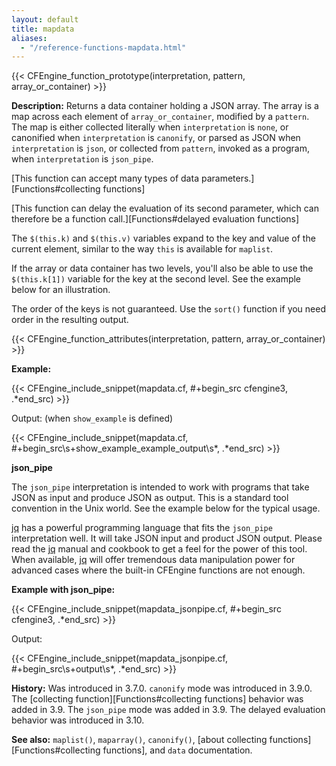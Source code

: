 ```yaml
---
layout: default
title: mapdata
aliases:
  - "/reference-functions-mapdata.html"
---
```


{{< CFEngine_function_prototype(interpretation, pattern, array_or_container) >}}

**Description:** Returns a data container holding a JSON array. The
array is a map across each element of `array_or_container`, modified by
a `pattern`. The map is either collected literally when `interpretation`
is `none`, or canonified when `interpretation` is `canonify`,
or parsed as JSON when `interpretation` is `json`, or collected from `pattern`,
invoked as a program, when `interpretation` is `json_pipe`.

[This function can accept many types of data parameters.][Functions#collecting functions]

[This function can delay the evaluation of its second parameter, which can therefore be a function call.][Functions#delayed evaluation functions]

The `$(this.k)` and `$(this.v)` variables expand to the key and value
of the current element, similar to the way `this` is available for
`maplist`.

If the array or data container has two levels, you'll also be able to
use the `$(this.k[1])` variable for the key at the second level. See
the example below for an illustration.

The order of the keys is not guaranteed. Use the `sort()` function if
you need order in the resulting output.

{{< CFEngine_function_attributes(interpretation, pattern, array_or_container) >}}

**Example:**

{{< CFEngine_include_snippet(mapdata.cf, #\+begin_src cfengine3, .*end_src) >}}

Output: (when `show_example` is defined)

{{< CFEngine_include_snippet(mapdata.cf, #\+begin_src\s+show_example_example_output\s*, .*end_src) >}}

**json_pipe**

The `json_pipe` interpretation is intended to work with programs that take JSON
as input and produce JSON as output. This is a standard tool convention in the
Unix world. See the example below for the typical usage.

[jq](https://stedolan.github.io/jq/) has a powerful programming language that
fits the `json_pipe` interpretation well. It will take JSON input and product
JSON output. Please read the [jq](https://stedolan.github.io/jq/) manual and
cookbook to get a feel for the power of this tool. When available,
[jq](https://stedolan.github.io/jq/) will offer tremendous data manipulation
power for advanced cases where the built-in CFEngine functions are not enough.

**Example with json_pipe:**

{{< CFEngine_include_snippet(mapdata_jsonpipe.cf, #\+begin_src cfengine3, .*end_src) >}}

Output:

{{< CFEngine_include_snippet(mapdata_jsonpipe.cf, #\+begin_src\s+output\s*, .*end_src) >}}

**History:** Was introduced in 3.7.0. `canonify` mode was introduced in 3.9.0. The [collecting function][Functions#collecting functions] behavior was added in 3.9. The `json_pipe` mode was added in 3.9. The delayed evaluation behavior was introduced in 3.10.

**See also:** `maplist()`, `maparray()`, `canonify()`, [about collecting functions][Functions#collecting functions], and `data` documentation.
